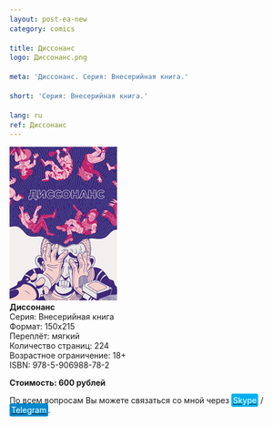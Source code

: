 ```yaml
---
layout: post-ea-new
category: comics

title: Диссонанс
logo: Диссонанс.png

meta: 'Диссонанс. Серия: Внесерийная книга.'

short: 'Серия: Внесерийная книга.'

lang: ru
ref: Диссонанс
---
```


<a data-fancybox="gallery" href="/img/comics/Диссонанс.png"><img src="/img/comics/Диссонанс.png" alt=""></a>  
**Диссонанс**  
Серия: Внесерийная книга  
Формат: 150х215  
Переплёт: мягкий  
Количество страниц: 224  
Возрастное ограничение: 18+  
ISBN: 978-5-906988-78-2

**Стоимость: 600 рублей**

По всем вопросам Вы можете связаться со мной через <a href="skype:chutkoy89?call" target="_blank"><span style="background-color:#00aff0; color:white; padding:3px; border-radius: 3px">Skype</span></a> / <a href="https://t.me/chutkoy" target="_blank"><span style="background-color:#0088cc; color:white; padding:3px; border-radius: 3px">Telegram</span></a>.
